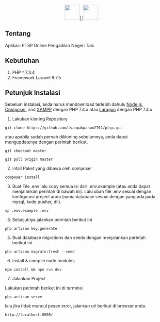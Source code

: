 <p align="center"><a href="https://laravel.com" target="_blank"><kbd><img src="https://laravel.com/img/logomark.min.svg" width="50"></kbd></a>||<a href="#" target="_blank"><kbd><img src="https://www.pn-tais.go.id/wp-content/themes/mahkamahagung/images/logo.png" width="50"></kbd></a></p>

## Tentang

Aplikasi PTSP Online Pengadilan Negeri Tais

## Kebutuhan

1. PHP ^ 7.3.4
2. Framework Laravel 8.7.5

## Petunjuk Instalasi

Sebelum instalasi, anda harus mendownload terlebih dahulu [Node.js](https://nodejs.org/en/download/), [Composer](https://getcomposer.org/Composer-Setup.exe), and [XAMPP](https://www.apachefriends.org/xampp-files/7.4.27/xampp-windows-x64-7.4.27-2-VC15-installer.exe) dengan PHP 7.4.x atau [Laragon](https://github.com/leokhoa/laragon/releases/download/5.0.0/laragon-wamp.exe) dengan PHP 7.4.x

1. Lakukan kloning Repository

```shell
git clone https://github.com/ivanpakpahan2702/ptsp.git
```

atau apabila sudah pernah dikloning sebelumnya, anda dapat mengupdatenya dengan perintah berikut.

```shell
git checkout master
```

```shell
git pull origin master
```

2. Intall Paket yang dibawa oleh composer

```shell
composer install
```

3. Buat File .env lalu copy semua isi dari .env.example (atau anda dapat menjalankan perintah di bawah ini). Lalu ubah file .env sesuai dengan konfigurasi project anda (nama database sesuai dengan yang ada pada mysql, kode pusher, dll).

```shell
cp .env.example .env
```

5. Selanjutnya jalankan perintah berikut ini

```shell
php artisan key:generate
```

5. Buat database migrations dan seeds dengan menjalankan perintah berikut ini

```shell
php artisan migrate:fresh --seed
```

6. Install & compile node modules

```shell
npm install && npm run dev
```

7. Jalankan Project

Lakukan perintah berikut ini di terminal

```shell
php artisan serve
```

lalu jika tidak muncul pesan error, jalankan url berikut di browser anda.

```shell
http://localhost:8000/
```
